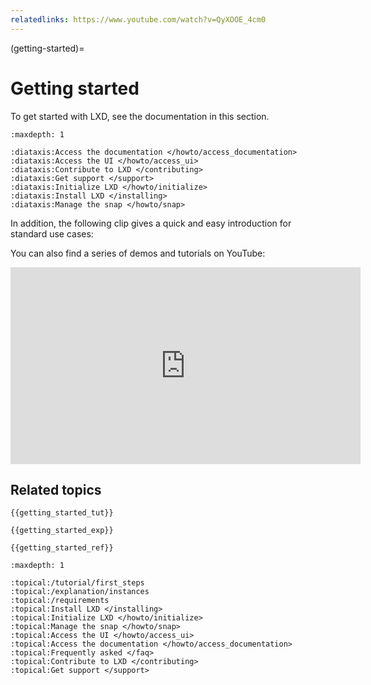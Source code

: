 ```yaml
---
relatedlinks: https://www.youtube.com/watch?v=QyXOOE_4cm0
---
```


(getting-started)=
# Getting started

To get started with LXD, see the documentation in this section.

```{filtered-toctree}
:maxdepth: 1

:diataxis:Access the documentation </howto/access_documentation>
:diataxis:Access the UI </howto/access_ui>
:diataxis:Contribute to LXD </contributing>
:diataxis:Get support </support>
:diataxis:Initialize LXD </howto/initialize>
:diataxis:Install LXD </installing>
:diataxis:Manage the snap </howto/snap>
```

In addition, the following clip gives a quick and easy introduction for standard use cases:

<div>
 <script id="asciicast-226224" src="https://asciinema.org/a/226224.js" async></script>
</div>

You can also find a series of demos and tutorials on YouTube:

<iframe width="560" height="315" src="https://www.youtube.com/embed/videoseries?list=PLddduKsl-KEhleT9VTR4hbtlNdtMr6cFd" title="YouTube video player" frameborder="0" allow="accelerometer; autoplay; clipboard-write; encrypted-media; gyroscope; picture-in-picture" allowfullscreen></iframe>

## Related topics

```{only} diataxis
{{getting_started_tut}}

{{getting_started_exp}}

{{getting_started_ref}}
```

```{filtered-toctree}
:maxdepth: 1

:topical:/tutorial/first_steps
:topical:/explanation/instances
:topical:/requirements
:topical:Install LXD </installing>
:topical:Initialize LXD </howto/initialize>
:topical:Manage the snap </howto/snap>
:topical:Access the UI </howto/access_ui>
:topical:Access the documentation </howto/access_documentation>
:topical:Frequently asked </faq>
:topical:Contribute to LXD </contributing>
:topical:Get support </support>
```
